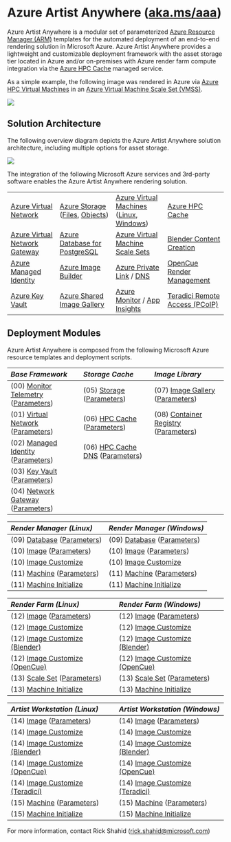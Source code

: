 # Azure Artist Anywhere ([aka.ms/aaa](https://aka.ms/aaa))

Azure Artist Anywhere is a modular set of parameterized [Azure Resource Manager (ARM)](https://docs.microsoft.com/azure/azure-resource-manager/management/overview) templates for the automated deployment of an end-to-end rendering solution in Microsoft Azure. Azure Artist Anywhere provides a lightweight and customizable deployment framework with the asset storage tier located in Azure and/or on-premises with Azure render farm compute integration via the [Azure HPC Cache](https://docs.microsoft.com/en-us/azure/hpc-cache/hpc-cache-overview) managed service.

As a simple example, the following image was rendered in Azure via [Azure HPC Virtual Machines](https://docs.microsoft.com/en-us/azure/virtual-machines/sizes-hpc) in an [Azure Virtual Machine Scale Set (VMSS)](https://docs.microsoft.com/azure/virtual-machine-scale-sets/overview).

<!-- markdown-link-check-disable-next-line -->
![](https://bit1.blob.core.windows.net/doc/AzureArtistAnywhere/SuspensionBridge.jpg?sv=2020-04-08&st=2021-05-29T22%3A07%3A54Z&se=2222-05-30T22%3A07%3A00Z&sr=c&sp=rl&sig=0BEFPK7gDh3D57FW6FTdOb8l6bISbtjPBUm3asmzGQs%3D)

## Solution Architecture

The following overview diagram depicts the Azure Artist Anywhere solution architecture, including multiple options for asset storage.

<!-- markdown-link-check-disable-next-line -->
![](https://bit1.blob.core.windows.net/doc/AzureArtistAnywhere/SolutionArchitecture.png?sv=2020-04-08&st=2021-05-29T22%3A07%3A54Z&se=2222-05-30T22%3A07%3A00Z&sr=c&sp=rl&sig=0BEFPK7gDh3D57FW6FTdOb8l6bISbtjPBUm3asmzGQs%3D)

The integration of the following Microsoft Azure services and 3rd-party software enables the Azure Artist Anywhere rendering solution.

<table>
    <tr>
        <td>
            <a href="https://docs.microsoft.com/azure/virtual-network/virtual-networks-overview" target="_blank">Azure Virtual Network</a>
        </td>
        <td>
            <a href="https://docs.microsoft.com/azure/storage" target="_blank">Azure Storage</a>
            (<a href="https://docs.microsoft.com/azure/storage/files/storage-files-introduction" target="_blank">Files</a>,
            <a href="https://docs.microsoft.com/azure/storage/blobs/storage-blobs-overview" target="_blank">Objects</a>)
        </td>
        <td>
            <a href="https://docs.microsoft.com/azure/virtual-machines" target="_blank">Azure Virtual Machines</a><br/>(<a href="https://docs.microsoft.com/azure/virtual-machines/linux/overview" target="_blank">Linux</a>, <a href="https://docs.microsoft.com/azure/virtual-machines/windows/overview" target="_blank">Windows</a>)
        </td>
        <td>
            <a href="https://docs.microsoft.com/azure/hpc-cache/hpc-cache-overview" target="_blank">Azure HPC Cache</a>
        </td>
    </tr>
    <tr>
        <td>
            <a href="https://docs.microsoft.com/azure/vpn-gateway/vpn-gateway-about-vpngateways" target="_blank">Azure Virtual Network Gateway</a>
        </td>
        <td>
            <a href="https://docs.microsoft.com/azure/postgresql/overview" target="_blank">Azure Database for PostgreSQL</a>
        </td>
        <td>
            <a href="https://docs.microsoft.com/azure/virtual-machine-scale-sets/overview" target="_blank">Azure Virtual Machine Scale Sets</a>
        </td>
        <td>
            <a href="https://www.blender.org/" target="_blank">Blender Content Creation</a>
        </td>
    </tr>
    <tr>
        <td>
            <a href="https://docs.microsoft.com/azure/active-directory/managed-identities-azure-resources/overview" target="_blank">Azure Managed Identity</a>
        </td>
        <td>
            <a href="https://docs.microsoft.com/azure/virtual-machines/linux/image-builder-overview" target="_blank">Azure Image Builder</a>
        </td>
        <td>
            <a href="https://docs.microsoft.com/azure/private-link/private-link-overview" target="_blank">Azure Private Link</a> / <a href="https://docs.microsoft.com/azure/dns/private-dns-overview" target="_blank">DNS</a>
        </td>
        <td>
            <a href="https://www.opencue.io/" target="_blank">OpenCue Render Management</a>
        </td>
    </tr>
    <tr>
        <td>
            <a href="https://docs.microsoft.com/azure/key-vault/key-vault-overview" target="_blank">Azure Key Vault</a>
        </td>
        <td>
            <a href="https://docs.microsoft.com/en-us/azure/virtual-machines/shared-image-galleries" target="_blank">Azure Shared Image Gallery</a>
        </td>
        <td>
            <a href="https://docs.microsoft.com/en-us/azure/azure-monitor/overview" target="_blank">Azure Monitor</a> / <a href="https://docs.microsoft.com/en-us/azure/azure-monitor/app/app-insights-overview" target="_blank">App Insights</a>
        </td>
        <td>
            <a href="https://docs.teradici.com/find/product/cloud-access-software" target="_blank">Teradici Remote Access (PCoIP)</a>
        </td>
    </tr>
</table>

## Deployment Modules

Azure Artist Anywhere is composed from the following Microsoft Azure resource templates and deployment scripts.

| *Base Framework* | *Storage Cache* | *Image Library* |
| :--------------- | :-------------- | :-------------- |
| (00) [Monitor Telemetry](BaseFramework/00.MonitorTelemetry.json) ([Parameters](BaseFramework/00.MonitorTelemetry.Parameters.json)) | (05) [Storage](StorageCache/05.Storage.json) ([Parameters](StorageCache/05.Storage.Parameters.json)) | (07) [Image Gallery](ImageLibrary/07.ImageGallery.json) ([Parameters](ImageLibrary/07.ImageGallery.Parameters.json))
| (01) [Virtual Network](BaseFramework/01.VirtualNetwork.json) ([Parameters](BaseFramework/01.VirtualNetwork.Parameters.json)) | (06) [HPC Cache](StorageCache/06.HPCCache.json) ([Parameters](StorageCache/06.HPCCache.Parameters.json)) | (08) [Container Registry](ImageLibrary/08.ContainerRegistry.json) ([Parameters](ImageLibrary/08.ContainerRegistry.Parameters.json))
| (02) [Managed Identity](BaseFramework/02.ManagedIdentity.json) ([Parameters](BaseFramework/02.ManagedIdentity.Parameters.json)) | (06) [HPC Cache DNS](StorageCache/06.HPCCache.DNS.json) ([Parameters](StorageCache/06.HPCCache.DNS.Parameters.json)) |
| (03) [Key Vault](BaseFramework/03.KeyVault.json) ([Parameters](BaseFramework/03.KeyVault.Parameters.json)) | |
| (04) [Network Gateway](BaseFramework/04.NetworkGateway.json) ([Parameters](BaseFramework/04.NetworkGateway.Parameters.json)) | |

| *Render Manager (Linux)* | *Render Manager (Windows)* |
| :----------------------- | :------------------------- |
| (09) [Database](RenderManager/09.Database.json) ([Parameters](RenderManager/09.Database.Parameters.json)) | (09) [Database](RenderManager/09.Database.json) ([Parameters](RenderManager/09.Database.Parameters.json)) |
| (10) [Image](RenderManager/10.Image.json) ([Parameters](RenderManager/10.Image.Parameters.json)) | (10) [Image](RenderManager/10.Image.json) ([Parameters](RenderManager/10.Image.Parameters.json)) |
| (10) [Image Customize](RenderManager/Linux/10.Image.sh) | (10) [Image Customize](RenderManager/Windows/10.Image.ps1) |
| (11) [Machine](RenderManager/11.Machine.json) ([Parameters](RenderManager/11.Machine.Parameters.json)) | (11) [Machine](RenderManager/11.Machine.json) ([Parameters](RenderManager/11.Machine.Parameters.json)) |
| (11) [Machine Initialize](RenderManager/Linux/11.Machine.sh) | (11) [Machine Initialize](RenderManager/Windows/11.Machine.ps1) |

| *Render Farm (Linux)* | *Render Farm (Windows)* |
| :-------------------- | :---------------------- |
| (12) [Image](RenderFarm/12.Image.json) ([Parameters](RenderFarm/12.Image.Parameters.json)) | (12) [Image](RenderFarm/12.Image.json) ([Parameters](RenderFarm/12.Image.Parameters.json)) |
| (12) [Image Customize](RenderFarm/Linux/12.Image.sh) | (12) [Image Customize](RenderFarm/Windows/12.Image.ps1) |
| (12) [Image Customize (Blender)](RenderFarm/Linux/12.Image.Blender.sh) | (12) [Image Customize (Blender)](RenderFarm/Windows/12.Image.Blender.ps1) |
| (12) [Image Customize (OpenCue)](RenderFarm/Linux/12.Image.OpenCue.sh) | (12) [Image Customize (OpenCue)](RenderFarm/Windows/12.Image.OpenCue.ps1) |
| (13) [Scale Set](RenderFarm/13.ScaleSet.json) ([Parameters](RenderFarm/13.ScaleSet.Parameters.json)) | (13) [Scale Set](RenderFarm/13.ScaleSet.json) ([Parameters](RenderFarm/13.ScaleSet.Parameters.json)) |
| (13) [Machine Initialize](RenderFarm/Linux/13.Machine.sh) | (13) [Machine Initialize](RenderFarm/Windows/13.Machine.ps1) |

| *Artist Workstation (Linux)* | *Artist Workstation (Windows)* |
| :--------------------------- | :----------------------------- |
| (14) [Image](ArtistWorkstation/14.Image.json) ([Parameters](ArtistWorkstation/14.Image.Parameters.json)) | (14) [Image](ArtistWorkstation/14.Image.json) ([Parameters](ArtistWorkstation/14.Image.Parameters.json)) |
(14) [Image Customize](ArtistWorkstation/Linux/14.Image.sh) | (14) [Image Customize](ArtistWorkstation/Windows/14.Image.ps1) |
(14) [Image Customize (Blender)](RenderFarm/Linux/12.Image.Blender.sh) | (14) [Image Customize (Blender)](RenderFarm/Windows/12.Image.Blender.ps1) |
(14) [Image Customize (OpenCue)](ArtistWorkstation/Linux/14.Image.OpenCue.sh) | (14) [Image Customize (OpenCue)](ArtistWorkstation/Windows/14.Image.OpenCue.ps1) |
(14) [Image Customize (Teradici)](ArtistWorkstation/Linux/14.Image.Teradici.sh) | (14) [Image Customize (Teradici)](ArtistWorkstation/Windows/14.Image.Teradici.ps1) |
(15) [Machine](ArtistWorkstation/15.Machine.json) ([Parameters](ArtistWorkstation/15.Machine.Parameters.json)) | (15) [Machine](ArtistWorkstation/15.Machine.json) ([Parameters](ArtistWorkstation/15.Machine.Parameters.json)) |
(15) [Machine Initialize](ArtistWorkstation/Linux/15.Machine.sh) | (15) [Machine Initialize](ArtistWorkstation/Windows/15.Machine.ps1) |

For more information, contact Rick Shahid (rick.shahid@microsoft.com)
